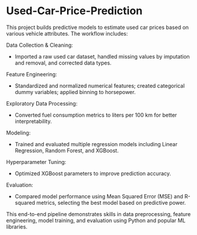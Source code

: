 # Used-Car-Price-Prediction

This project builds predictive models to estimate used car prices based on various vehicle attributes. The workflow includes:

Data Collection & Cleaning: 
  - Imported a raw used car dataset, handled missing values by imputation and removal, and corrected data types.

Feature Engineering:
  - Standardized and normalized numerical features; created categorical dummy variables; applied binning to horsepower.

Exploratory Data Processing:
  - Converted fuel consumption metrics to liters per 100 km for better interpretability.

Modeling: 
  - Trained and evaluated multiple regression models including Linear Regression, Random Forest, and XGBoost.

Hyperparameter Tuning:
  - Optimized XGBoost parameters to improve prediction accuracy.

Evaluation:
  - Compared model performance using Mean Squared Error (MSE) and R-squared metrics, selecting the best model based on predictive power.

This end-to-end pipeline demonstrates skills in data preprocessing, feature engineering, model training, and evaluation using Python and popular ML libraries.
